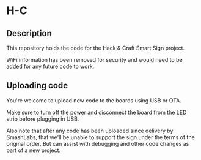 # H-C

## Description

This repository holds the code for the Hack & Craft Smart Sign project.

WiFi information has been removed for security and would need to be added for any future code to work.

## Uploading code

You're welcome to upload new code to the boards using USB or OTA.

Make sure to turn off the power and disconnect the board from the LED strip before plugging in USB.

Also note that after any code has been uploaded since delivery by SmashLabs, that we'll be unable to support the sign under the terms of the original order. But can assist with debugging and other code changes as part of a new project.